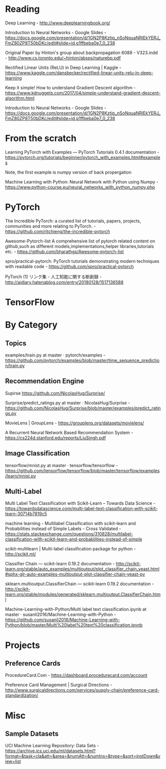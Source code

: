 # Reading

Deep Learning - http://www.deeplearningbook.org/

Introduction to Neural Networks - Google Slides - https://docs.google.com/presentation/d/1GN2P8Kztjp_nSoNquaNRIEkYERJ_FmZ80ZP8T50bDKc/edit#slide=id.g1ffbeba0e7_0_238


Original Paper by Hinton's group about backpropagation
6088 - V323.indd - http://www.cs.toronto.edu/~hinton/absps/naturebp.pdf

Rectified Linear Units (ReLU) in Deep Learning | Kaggle - https://www.kaggle.com/dansbecker/rectified-linear-units-relu-in-deep-learning

Keep it simple! How to understand Gradient Descent algorithm - https://www.kdnuggets.com/2017/04/simple-understand-gradient-descent-algorithm.html

Introduction to Neural Networks - Google Slides - https://docs.google.com/presentation/d/1GN2P8Kztjp_nSoNquaNRIEkYERJ_FmZ80ZP8T50bDKc/edit#slide=id.g1ffbeba0e7_0_238


# From the scratch

Learning PyTorch with Examples — PyTorch Tutorials 0.4.1 documentation - https://pytorch.org/tutorials/beginner/pytorch_with_examples.html#examples

Note, the first example is numpy version of back propergation

Machine Learning with Python: Neural Network with Python using Numpy - https://www.python-course.eu/neural_networks_with_python_numpy.php



# PyTorch

The Incredible PyTorch: a curated list of tutorials, papers, projects, communities and more relating to PyTorch. - https://github.com/ritchieng/the-incredible-pytorch

Awesome-Pytorch-list A comprehensive list of pytorch related content on github,such as different models,implementations,helper libraries,tutorials etc. - https://github.com/bharathgs/Awesome-pytorch-list


spro/practical-pytorch: PyTorch tutorials demonstrating modern techniques with readable code - https://github.com/spro/practical-pytorch

PyTorch (1) リンク集 - 人工知能に関する断創録 - http://aidiary.hatenablog.com/entry/20180128/1517136588

# TensorFlow



# By Category


## Topics

examples/train.py at master · pytorch/examples - https://github.com/pytorch/examples/blob/master/time_sequence_prediction/train.py


## Recommendation Engine

Supirse
https://github.com/NicolasHug/Surprise/

Surprise/predict_ratings.py at master · NicolasHug/Surprise - https://github.com/NicolasHug/Surprise/blob/master/examples/predict_ratings.py

MovieLens | GroupLens - https://grouplens.org/datasets/movielens/


A Recurrent Neural Network Based
Recommendation System - https://cs224d.stanford.edu/reports/LiuSingh.pdf


## Image Classification

tensorflow/mnist.py at master · tensorflow/tensorflow - https://github.com/tensorflow/tensorflow/blob/master/tensorflow/examples/learn/mnist.py

## Multi-Label

Multi Label Text Classification with Scikit-Learn – Towards Data Science - https://towardsdatascience.com/multi-label-text-classification-with-scikit-learn-30714b7819c5

machine learning - Multilabel Classification with scikit-learn and Probabilities instead of Simple Labels - Cross Validated - https://stats.stackexchange.com/questions/310828/multilabel-classification-with-scikit-learn-and-probabilities-instead-of-simple

scikit-multilearn | Multi-label classification package for python - http://scikit.ml/


Classifier Chain — scikit-learn 0.19.2 documentation - http://scikit-learn.org/stable/auto_examples/multioutput/plot_classifier_chain_yeast.html#sphx-glr-auto-examples-multioutput-plot-classifier-chain-yeast-py

sklearn.multioutput.ClassifierChain — scikit-learn 0.19.2 documentation - http://scikit-learn.org/stable/modules/generated/sklearn.multioutput.ClassifierChain.html

Machine-Learning-with-Python/Multi label text classification.ipynb at master · susanli2016/Machine-Learning-with-Python - https://github.com/susanli2016/Machine-Learning-with-Python/blob/master/Multi%20label%20text%20classification.ipynb



# Projects

## Preference Cards

ProcedureCard.Com - https://dashboard.procedurecard.com/account


Preference Card Management | Surgical Directions - http://www.surgicaldirections.com/services/supply-chain/preference-card-standardization/

# Misc

## Sample Datasets

UCI Machine Learning Repository: Data Sets - https://archive.ics.uci.edu/ml/datasets.html?format=&task=cla&att=&area=&numAtt=&numIns=&type=&sort=instDown&view=list




